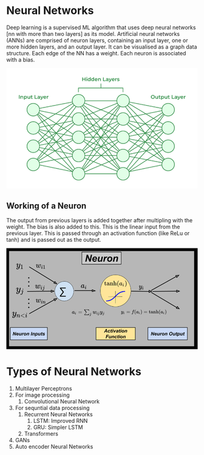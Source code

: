 # Neural Networks
Deep learning is a supervised ML algorithm that uses deep neural networks [nn with more than two layers] as its model. Artificial neural networks (ANNs) are comprised of neuron layers, containing an input layer, one or more hidden layers, and an output layer. It can be visualised as a graph data structure. Each edge of the NN has a weight. Each neuron is associated with a bias. 

![Alt text](image-3.png)

## Working of a Neuron
The output from previous layers is added together after multipling with the weight. The bias is also added to this. This is the linear input from the previous layer. This is passed through an activation function (like ReLu or tanh) and is passed out as the output.

![Alt text](image-1.png)

# Types of Neural Networks
1. Multilayer Perceptrons
2. For image processing
   1. Convolutional Neural Network
3. For sequntial data processing
   1. Recurrent Neural Networks
      1. LSTM: Improved RNN
      2. GRU: Simpler LSTM
   2. Transformers
4. GANs
5. Auto encoder Neural Networks